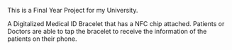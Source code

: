 This is a Final Year Project for my University.

A Digitalized Medical ID Bracelet that has a NFC chip attached. Patients or Doctors are able to tap the bracelet to receive the information of the patients on their phone.
